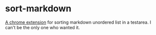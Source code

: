 sort-markdown
=============

[A chrome extension](https://chrome.google.com/webstore/detail/sort-markdown-ul/kdimmoeigkklnfdfalcjejfnpcabimdm) for sorting markdown unordered list in a testarea. I can't be the only one who wanted it.
